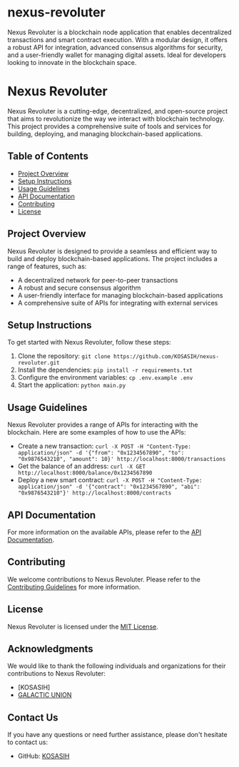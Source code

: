 # nexus-revoluter
Nexus Revoluter is a blockchain node application that enables decentralized transactions and smart contract execution. With a modular design, it offers a robust API for integration, advanced consensus algorithms for security, and a user-friendly wallet for managing digital assets. Ideal for developers looking to innovate in the blockchain space.

# Nexus Revoluter

Nexus Revoluter is a cutting-edge, decentralized, and open-source project that aims to revolutionize the way we interact with blockchain technology. This project provides a comprehensive suite of tools and services for building, deploying, and managing blockchain-based applications.

## Table of Contents

- [Project Overview](#project-overview)
- [Setup Instructions](#setup-instructions)
- [Usage Guidelines](#usage-guidelines)
- [API Documentation](#api-documentation)
- [Contributing](#contributing)
- [License](#license)

## Project Overview

Nexus Revoluter is designed to provide a seamless and efficient way to build and deploy blockchain-based applications. The project includes a range of features, such as:

* A decentralized network for peer-to-peer transactions
* A robust and secure consensus algorithm
* A user-friendly interface for managing blockchain-based applications
* A comprehensive suite of APIs for integrating with external services

## Setup Instructions

To get started with Nexus Revoluter, follow these steps:

1. Clone the repository: `git clone https://github.com/KOSASIH/nexus-revoluter.git`
2. Install the dependencies: `pip install -r requirements.txt`
3. Configure the environment variables: `cp .env.example .env`
4. Start the application: `python main.py`

## Usage Guidelines

Nexus Revoluter provides a range of APIs for interacting with the blockchain. Here are some examples of how to use the APIs:

* Create a new transaction: `curl -X POST -H "Content-Type: application/json" -d '{"from": "0x1234567890", "to": "0x9876543210", "amount": 10}' http://localhost:8000/transactions`
* Get the balance of an address: `curl -X GET http://localhost:8000/balance/0x1234567890`
* Deploy a new smart contract: `curl -X POST -H "Content-Type: application/json" -d '{"contract": "0x1234567890", "abi": "0x9876543210"}' http://localhost:8000/contracts`

## API Documentation

For more information on the available APIs, please refer to the [API Documentation](API_Documentation.md).

## Contributing

We welcome contributions to Nexus Revoluter. Please refer to the [Contributing Guidelines](CONTRIBUTING.md) for more information.

## License

Nexus Revoluter is licensed under the [MIT License](LICENSE).

## Acknowledgments

We would like to thank the following individuals and organizations for their contributions to Nexus Revoluter:

* [KOSASIH]
* [GALACTIC UNION](https://github.com/GALACTIC-UNION) 

## Contact Us

If you have any questions or need further assistance, please don't hesitate to contact us:

* GitHub: [KOSASIH](https://github.com/KOSASIH)
